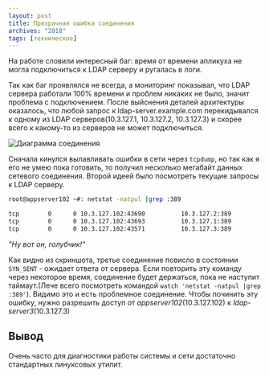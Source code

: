 ```yaml
---
layout: post
title: Призрачная ошибка соединения
archives: "2018"
tags: [техническое]
---
```


На работе словили интересный баг: время от времени апликуха не могла подключиться к LDAP серверу и ругалась в логи.
<!--more-->

Так как баг проявлялся не всегда, а мониторинг показывал, что LDAP сервера работали 100% времени и проблем никаких не было, значит проблема с подключением. После выйснения деталей архитектуры оказалось, что любой запрос к ldap-server.example.com перекидывался к одному из LDAP серверов(10.3.127.1, 10.3.127.2, 10.3.127.3) и скорее всего к какому-то из серверов не может подключиться.

![Диаграмма соединения](../../../assets/img/ldap-connection-fails/diagram.png)

Сначала кинулся вылавливать ошибки в сети через `tcpdump`, но так как я его не умею пока готовить, то получил несколько мегабайт данных сетевого соединения. Второй идеей было посмотреть текущие запросы к LDAP серверу.
```bash
root@appserver102 ~#: netstat -natpul |grep :389

tcp        0      0 10.3.127.102:43690          10.3.127.2:389           CLOSED   16947/java
tcp        0      0 10.3.127.102:43693          10.3.127.1:389           CLOSED   16947/java
tcp        0      0 10.3.127.102:43571          10.3.127.3:389           SYN_SENT 16947/java
```

*"Ну вот он, голубчик!"*

Как видно из скриншота, третье соединение повисло в состоянии `SYN_SENT` - ожидает ответа от сервера. Если повторить эту команду через некоторое время, соединение будет держаться, пока не наступит таймаут.(Лече всего посмотреть командой `watch 'netstat -natpul |grep :389'`). Видимо это и есть проблемное соединение.
Чтобы починить эту ошибку, нужно разрешить доступ от *appserver102*(10.3.127.102) к *ldap-server3*(10.3.127.3)

## Вывод

Очень часто для диагностики работы системы и сети достаточно стандартных линуксовых утилит.
